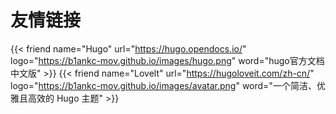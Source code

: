 # 友情链接


<div class="flink" id="article-container">
<div class="friend-list-div" >

{{< friend name="Hugo" url="https://hugo.opendocs.io/" logo="https://b1ankc-mov.github.io/images/hugo.png" word="hugo官方文档中文版" >}}
{{< friend name="Lovelt" url="https://hugoloveit.com/zh-cn/" logo="https://b1ankc-mov.github.io/images/avatar.png" word="一个简洁、优雅且高效的 Hugo 主题" >}}




</div>
</div>


